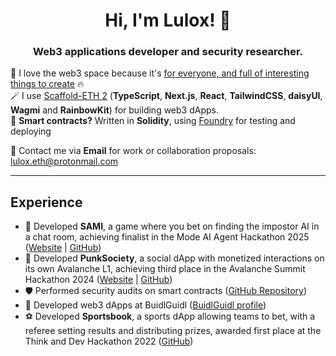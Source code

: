 <div align="center">
  <h1>Hi, I'm Lulox! 👋</h1>
  <h3>Web3 applications developer and security researcher.</h3>
  
</div>
 
💖 I love the web3 space because it's [for everyone, and full of interesting things to create](https://lulox.notion.site/Newbies-Lounge-68ea7c4c5f1a4ec29786be6a76516878) 🔥<br />
🪄 I use [Scaffold-ETH 2](https://scaffoldeth.io/) (**TypeScript**, **Next.js**, **React**, **TailwindCSS**, **daisyUI**, **Wagmi** and **RainbowKit**) for building web3 dApps. <br />
🌱 <b>Smart contracts?</b> Written in **Solidity**, using [Foundry](https://book.getfoundry.sh/getting-started/installation) for testing and deploying<br />

💌 Contact me via **Email** for work or collaboration proposals: [lulox.eth@protonmail.com](mailto:lulox.eth@protonmail.com)  

---

## Experience

- 🤖 Developed **SAMI**, a game where you bet on finding the impostor AI in a chat room, achieving finalist in the Mode AI Agent Hackathon 2025 ([Website](https://playsami.fun/) | [GitHub](https://github.com/fabian416/sami))
- 🤘 Developed **PunkSociety**, a social dApp with monetized interactions on its own Avalanche L1, achieving third place in the Avalanche Summit Hackathon 2024 ([Website](https://punksociety.xyz/) | [GitHub](https://github.com/luloxi/PunkSociety))
- 🛡 Performed security audits on smart contracts ([GitHub Repository](https://github.com/luloxi/security-reviews))
- 🏰 Developed web3 dApps at BuidlGuidl ([BuidlGuidl profile](https://buidlguidl.com/builders/0xfBD9Ca40386A8C632cf0529bbb16b4BEdB59a0A0))
- ⚽ Developed **Sportsbook**, a sports dApp allowing teams to bet, with a referee setting results and distributing prizes, awarded first place at the Think and Dev Hackathon 2022   ([GitHub](https://github.com/luloxi/Sportsbook))

